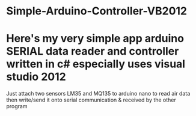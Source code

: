 # Simple-Arduino-Controller-VB2012
Here's my very simple app arduino SERIAL data reader and controller written in c# especially uses visual studio 2012 
=================================================================
Just attach two sensors  LM35 and MQ135 to arduino nano to read air data then write/send it onto serial communication & 
received by the other program 
